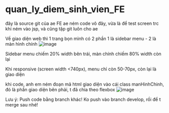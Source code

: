 # quan_ly_diem_sinh_vien_FE

đây là source git của ae FE
ae ném code vô đây, vừa là để test screen trc khi ném vào jsp, và cũng tập git luôn cho ae

Về giao diện web thì 1 trang bọn mình có 2 phần
1 là sidebar menu - 2 là màn hình chính
![image](https://user-images.githubusercontent.com/34891456/230417015-df9e5cc8-f408-4436-b6d3-ca4341e9fd7c.png)


Sidebar menu chiếm 20% width bên trái, màn chính chiếm 80% width còn lại

Khi responsive (screen width <740px), menu chỉ còn 50-70px, còn lại là giao diện

khi code, anh em ném đoạn mã html giao diện vào cái class manHinhChinh, đó là phần giao diện bên phải, t đã chia theo flexbox
![image](https://user-images.githubusercontent.com/34891456/230417537-9fc3f36f-e54e-4f94-8b40-3eb41cc91960.png)

Lưu ý: Push code bằng branch khác! Ko push vào branch develop, rồi để t merge sau nhé!
